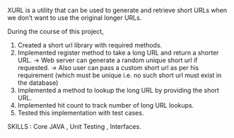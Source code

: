 XURL is a utility that can be used to generate and retrieve short URLs when we don’t want to use the original longer URLs.

During the course of this project,
1. Created a short url library with required methods.
2. Implemented register method to take a long URL and return a shorter URL.
   -> Web server can generate a random unique short url if requested.
   -> Also user can pass a custom short url as per his requirement (which must be unique i.e. no such short url must exist in the database)
3. Implemented a method to lookup the long URL by providing the short URL.
4. Implemented hit count to track number of long URL lookups.
5. Tested this implementation with test cases.

SKILLS : Core JAVA , Unit Testing , Interfaces.
